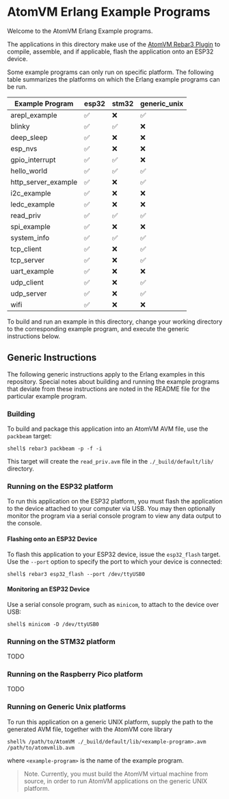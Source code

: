 
# AtomVM Erlang Example Programs

Welcome to the AtomVM Erlang Example programs.

The applications in this directory make use of the [AtomVM Rebar3 Plugin](https://github.com/atomvm/atomvm_rebar3_plugin) to compile, assemble, and if applicable, flash the application onto an ESP32 device.

Some example programs can only run on specific platform.  The following table summarizes the platforms on which the Erlang example programs can be run.

| Example Program | esp32 | stm32 | generic_unix |
|-----------------|-------|-------|--------------|
| arepl_example   | ✅ | ❌ | ✅ |
| blinky          | ✅ | ✅ | ❌ |
| deep_sleep      | ✅ | ❌ | ❌ |
| esp_nvs         | ✅ | ❌ | ❌ |
| gpio_interrupt  | ✅ | ✅ | ❌ |
| hello_world     | ✅ | ✅ | ✅ |
| http_server_example | ✅ | ❌ | ✅ |
| i2c_example     | ✅ | ❌ | ❌ |
| ledc_example    | ✅ | ❌ | ❌ |
| read_priv       | ✅ | ✅ | ✅ |
| spi_example     | ✅ | ❌ | ❌ |
| system_info     | ✅ | ✅ | ✅ |
| tcp_client      | ✅ | ❌ | ✅ |
| tcp_server      | ✅ | ❌ | ✅ |
| uart_example    | ✅ | ❌ | ❌ |
| udp_client      | ✅ | ❌ | ✅ |
| udp_server      | ✅ | ❌ | ✅ |
| wifi            | ✅ | ❌ | ❌ |

To build and run an example in this directory, change your working directory to the corresponding example program, and execute the generic instructions below.

## Generic Instructions

The following generic instructions apply to the Erlang examples in this repository.  Special notes about building and running the example programs that deviate from these instructions are noted in the README file for the particular example program.

### Building

To build and package this application into an AtomVM AVM file, use the `packbeam` target:

    shell$ rebar3 packbeam -p -f -i

This target will create the `read_priv.avm` file in the `./_build/default/lib/` directory.

### Running on the ESP32 platform

To run this application on the ESP32 platform, you must flash the application to the device attached to your computer via USB.  You may then optionally monitor the program via a serial console program to view any data output to the console.

#### Flashing onto an ESP32 Device

To flash this application to your ESP32 device, issue the `esp32_flash` target.  Use the `--port` option to specify the port to which your device is connected:

    shell$ rebar3 esp32_flash --port /dev/ttyUSB0

#### Monitoring an ESP32 Device

Use a serial console program, such as `minicom`, to attach to the device over USB:

    shell$ minicom -D /dev/ttyUSB0

### Running on the STM32 platform

TODO

### Running on the Raspberry Pico platform

TODO

### Running on Generic Unix platforms

To run this application on a generic UNIX platform, supply the path to the generated AVM file, together with the AtomVM core library

    shell% /path/to/AtomVM ./_build/default/lib/<example-program>.avm /path/to/atomvmlib.avm

where `<example-program>` is the name of the example program.

> Note.  Currently, you must build the AtomVM virtual machine from source, in order to run AtomVM applications on the generic UNIX platform.
